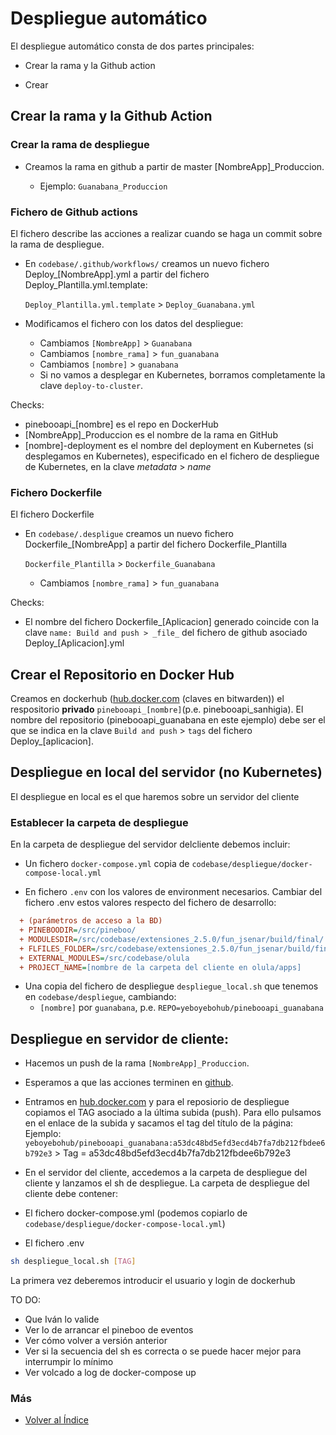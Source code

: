 # Despliegue automático
El despliegue automático consta de dos partes principales:

+ Crear la rama y la Github action

+ Crear 

## Crear la rama y la Github Action

### Crear la rama de despliegue
+ Creamos la rama en github a partir de master [NombreApp]_Produccion.

  + Ejemplo: `Guanabana_Produccion`

### Fichero de Github actions
El fichero describe las acciones a realizar cuando se haga un commit sobre la rama de despliegue.

+ En `codebase/.github/workflows/` creamos un nuevo fichero Deploy_[NombreApp].yml a partir del fichero Deploy_Plantilla.yml.template:

  `Deploy_Plantilla.yml.template` > `Deploy_Guanabana.yml`

+ Modificamos el fichero con los datos del despliegue:

  + Cambiamos `[NombreApp]` > `Guanabana`
  + Cambiamos `[nombre_rama]` > `fun_guanabana`
  + Cambiamos `[nombre]` > `guanabana`
  + Si no vamos a desplegar en Kubernetes, borramos completamente la clave `deploy-to-cluster`.

Checks:

  + pinebooapi_[nombre] es el repo en DockerHub
  + [NombreApp]_Produccion es el nombre de la rama en GitHub
  + [nombre]-deployment es el nombre del deployment en Kubernetes (si desplegamos en Kubernetes), especificado en el fichero de despliegue de Kubernetes, en la clave _metadata_ > _name_

### Fichero Dockerfile
El fichero Dockerfile 

+ En `codebase/.despligue` creamos un nuevo fichero Dockerfile_[NombreApp] a partir del fichero Dockerfile_Plantilla

  `Dockerfile_Plantilla` > `Dockerfile_Guanabana`

  + Cambiamos `[nombre_rama]` > `fun_guanabana`

Checks:

  + El nombre del fichero Dockerfile_[Aplicacion] generado coincide con la clave `name: Build and push > _file_` del fichero de github asociado Deploy_[Aplicacion].yml

## Crear el Repositorio en Docker Hub

Creamos en dockerhub ([hub.docker.com](https://hub.docker.com) (claves en bitwarden)) el respositorio __privado__ `pinebooapi_[nombre]`(p.e. pinebooapi_sanhigia). El nombre del repositorio (pinebooapi_guanabana en este ejemplo) debe ser el que se indica en la clave `Build and push` > `tags` del fichero Deploy_[aplicacion].

## Despliegue en local del servidor (no Kubernetes)
El despliegue en local es el que haremos sobre un servidor del cliente

### Establecer la carpeta de despliegue
En la carpeta de despliegue del servidor delcliente debemos incluir:

+ Un fichero `docker-compose.yml` copia de `codebase/despliegue/docker-compose-local.yml`

+ En fichero `.env` con los valores de environment necesarios. Cambiar del fichero .env estos valores respecto del fichero de desarrollo:

```ini
  + (parámetros de acceso a la BD)
  + PINEBOODIR=/src/pineboo/
  + MODULESDIR=/src/codebase/extensiones_2.5.0/fun_jsenar/build/final/
  + FLFILES_FOLDER=/src/codebase/extensiones_2.5.0/fun_jsenar/build/final/
  + EXTERNAL_MODULES=/src/codebase/olula
  + PROJECT_NAME=[nombre de la carpeta del cliente en olula/apps]
```

+ Una copia del fichero de despliegue `despliegue_local.sh` que tenemos en `codebase/despliegue`, cambiando:
  + `[nombre]` por `guanabana`, p.e. `REPO=yeboyebohub/pinebooapi_guanabana`


## Despliegue en servidor de cliente:

+ Hacemos un push de la rama `[NombreApp]_Produccion`.

+ Esperamos a que las acciones terminen en [github](https://github.com/yeboyebo/codebase/actions).

+ Entramos en [hub.docker.com](https://hub.docker.com/repositories/yeboyebohub) y para el reposiorio de despliegue copiamos el TAG asociado a la última subida (push). Para ello pulsamos en el enlace de la subida y sacamos el tag del título de la página:
Ejemplo: `yeboyebohub/pinebooapi_guanabana:a53dc48bd5efd3ecd4b7fa7db212fbdee6b792e3` > Tag = a53dc48bd5efd3ecd4b7fa7db212fbdee6b792e3

+ En el servidor del cliente, accedemos a la carpeta de despliegue del cliente y lanzamos el sh de despliegue.
La carpeta de despliegue del cliente debe contener:

+ El fichero docker-compose.yml (podemos copiarlo de `codebase/despliegue/docker-compose-local.yml`)
+ El fichero .env

``` sh
sh despliegue_local.sh [TAG]
```
La primera vez deberemos introducir el usuario y login de dockerhub

TO DO:
 + Que Iván lo valide
 + Ver lo de arrancar el pineboo de eventos
 + Ver cómo volver a versión anterior
 + Ver si la secuencia del sh es correcta o se puede hacer mejor para interrumpir lo mínimo
 + Ver volcado a log de docker-compose up


### Más

  * [Volver al Índice](./index.md)